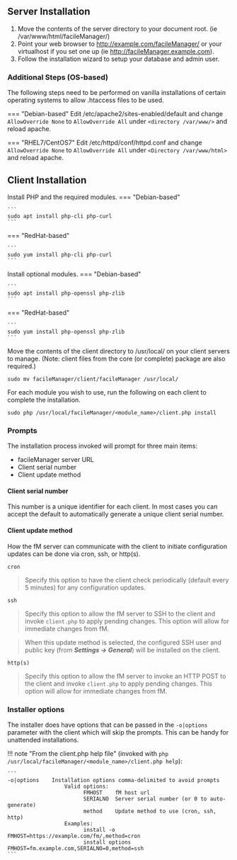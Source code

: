 ## Server Installation

1. Move the contents of the server directory to your document root.
   (ie /var/www/html/facileManager/)
2. Point your web browser to http://example.com/facileManager/ or your
   virtualhost if you set one up (ie http://facileManager.example.com).
3. Follow the installation wizard to setup your database and admin user.

### Additional Steps (OS-based)

The following steps need to be performed on vanilla installations of certain 
operating systems to allow .htaccess files to be used.

=== "Debian-based"
    Edit /etc/apache2/sites-enabled/default and change `AllowOverride None` to `AllowOverride All` under `<directory /var/www/>` and reload apache.

=== "RHEL7/CentOS7"
    Edit /etc/httpd/conf/httpd.conf and change `AllowOverride None` to `AllowOverride All` under `<Directory /var/www/html>` and reload apache.

## Client Installation

Install PHP and the required modules.
=== "Debian-based"

    ```
    sudo apt install php-cli php-curl
    ```

=== "RedHat-based"

    ```
    sudo yum install php-cli php-curl
    ```

Install optional modules.
=== "Debian-based"

    ```
    sudo apt install php-openssl php-zlib
    ```

=== "RedHat-based"

    ```
    sudo yum install php-openssl php-zlib
    ```

Move the contents of the client directory to /usr/local/ on your client
   servers to manage. (Note: client files from the core (or complete) package
   are also required.)
```
sudo mv facileManager/client/facileManager /usr/local/
```

For each module you wish to use, run the following on each client to complete
   the installation.
```
sudo php /usr/local/facileManager/<module_name>/client.php install
```

### Prompts
The installation process invoked will prompt for three main items:

- facileManager server URL
- Client serial number
- Client update method

#### Client serial number
This number is a unique identifier for each client. In most cases you can accept the default to automatically generate a unique client serial number.

#### Client update method
How the fM server can communicate with the client to initiate configuration updates can be done via cron, ssh, or http(s).

`cron`
>Specify this option to have the client check periodically (default every 5 minutes) for any configuration updates.

`ssh`
>Specify this option to allow the fM server to SSH to the client and invoke `client.php` to apply pending changes. This option will allow for immediate changes from fM.

>When this update method is selected, the configured SSH user and public key (from **_Settings → General_**) will be installed on the client.

`http(s)`
>Specify this option to allow the fM server to invoke an HTTP POST to the client and invoke `client.php` to apply pending changes. This option will allow for immediate changes from fM.

### Installer options
The installer does have options that can be passed in the `-o|options` parameter with the client which will skip the prompts.  This can be handy for unattended installations.

!!! note "From the client.php help file"
    (invoked with `php /usr/local/facileManager/<module_name>/client.php help`):

    ```
    -o|options    Installation options comma-delimited to avoid prompts
                      Valid options: 
                            FMHOST    fM host url
                            SERIALNO  Server serial number (or 0 to auto-generate)
                            method    Update method to use (cron, ssh, http)
                      Examples:
                            install -o FMHOST=https://example.com/fm/,method=cron
                            install options FMHOST=fm.example.com,SERIALNO=0,method=ssh
    ```